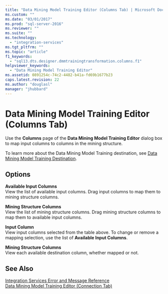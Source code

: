 ```yaml
---
title: "Data Mining Model Training Editor (Columns Tab) | Microsoft Docs"
ms.custom: ""
ms.date: "03/01/2017"
ms.prod: "sql-server-2016"
ms.reviewer: ""
ms.suite: ""
ms.technology: 
  - "integration-services"
ms.tgt_pltfrm: ""
ms.topic: "article"
f1_keywords: 
  - "sql13.dts.designer.dmmtrainingtransformation.columns.f1"
helpviewer_keywords: 
  - "Data Mining Model Training Editor"
ms.assetid: 0891254c-74c2-4482-b41a-fd69b1677b23
caps.latest.revision: 22
ms.author: "douglasl"
manager: "jhubbard"
---
```

# Data Mining Model Training Editor (Columns Tab)
  Use the **Columns** page of the **Data Mining Model Training Editor** dialog box to map input columns to columns in the mining structure.  
  
 To learn more about the Data Mining Model Training destination, see [Data Mining Model Training Destination](../../integration-services/data-flow/data-mining-model-training-destination.md).  
  
## Options  
 **Available Input Columns**  
 View the list of available input columns. Drag input columns to map them to mining structure columns.  
  
 **Mining Structure Columns**  
 View the list of mining structure columns. Drag mining structure columns to map them to available input columns.  
  
 **Input Column**  
 View input columns selected from the table above. To change or remove a mapping selection, use the list of **Available Input Columns**.  
  
 **Mining Structure Columns**  
 View each available destination column, whether mapped or not.  
  
## See Also  
 [Integration Services Error and Message Reference](../../integration-services/integration-services-error-and-message-reference.md)   
 [Data Mining Model Training Editor &#40;Connection Tab&#41;](../../integration-services/data-flow/data-mining-model-training-editor-connection-tab.md)  
  
  